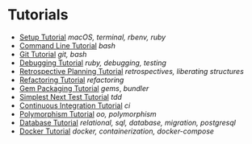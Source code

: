 # Tutorials

* [Setup Tutorial](./00-Setup) _macOS, terminal, rbenv, ruby_
* [Command Line Tutorial](./01-Command-Line) _bash_
* [Git Tutorial](./02-Git) _git, bash_
* [Debugging Tutorial](./03-Debugging) _ruby, debugging, testing_
* [Retrospective Planning Tutorial](./04-Retrospective-Planning) _retrospectives, liberating structures_
* [Refactoring Tutorial](./05-Refactoring) _refactoring_
* [Gem Packaging Tutorial](./06-Gem-Packaging) _gems_, _bundler_
* [Simplest Next Test Tutorial](./07-Simplest-Next-Test) _tdd_
* [Continuous Integration Tutorial](./08-Continuous-Integration) _ci_  
* [Polymorphism Tutorial](./09-Polymorphism) _oo, polymorphism_
* [Database Tutorial](./10-Database) _relational, sql, database, migration, postgresql_
* [Docker Tutorial](./11-Docker) _docker, containerization, docker-compose_
